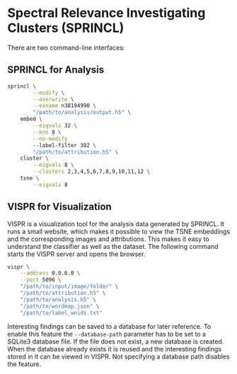 # Spectral Relevance Investigating Clusters (SPRINCL)

There are two command-line interfaces:

## SPRINCL for Analysis

```sh
sprincl \
        --modify \
        --overwrite \
        --exname n38194990 \
        "/path/to/analysis/output.h5" \
    embed \
        --eigvals 32 \
        --knn 8 \
        --no-modify
        --label-filter 382 \
        "/path/to/attribution.h5" \
    cluster \
        --eigvals 8 \
        --clusters 2,3,4,5,6,7,8,9,10,11,12 \
    tsne \
        --eigvals 8
```

## VISPR for Visualization

VISPR is a visualization tool for the analysis data generated by SPRINCL. It runs a small website, which makes it possible to view the TSNE embeddings and the corresponding images and attributions. This makes it easy to understand the classifier as well as the dataset. The following command starts the VISPR server and opens the browser.

```sh
vispr \
    --address 0.0.0.0 \
    --port 5096 \
    "/path/to/input/image/folder" \
    "/path/to/attribution.h5" \
    "/path/to/analysis.h5" \
    "/path/to/wordmap.json" \
    "/path/to/label_wnids.txt"
```

Interesting findings can be saved to a database for later reference. To enable this feature the `--database-path` parameter has to be set to a SQLite3 database file. If the file does not exist, a new database is created. When the database already exists it is reused and the interesting findings stored in it can be viewed in VISPR. Not specifying a database path disables the feature.
